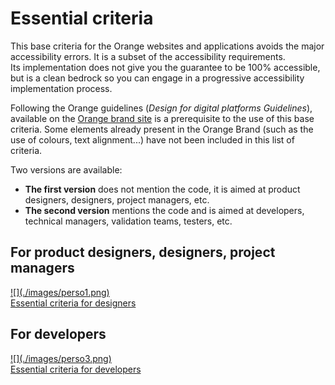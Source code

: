 # Essential criteria

<script>$(document).ready(function () {
    setBreadcrumb([{"label":"Essential criteria"}]);
    addSubMenu([
        {"label":"For designers","url":"fondamentaux-nontech.html"}, 
        {"label":"For developers","url":"fondamentaux-tech.html"}
    ]);    
});</script>

<span data-menuitem="fondamentaux"></span>
This base criteria for the Orange websites and applications avoids the major accessibility errors. It is a subset of the accessibility requirements.   
Its implementation does not give you the guarantee to be 100% accessible, but is a clean bedrock so you can engage in a progressive accessibility implementation process.

Following the Orange guidelines (<cite>Design for digital platforms Guidelines</cite>), available on the [Orange brand site](http://brand.orange.com/) is a prerequisite to the use of this base criteria. 
Some elements already present in the Orange Brand (such as the use of colours, text alignment...) have not been included in this list of criteria.

Two versions are available:
- **The first version** does not mention the code, it is aimed at product designers, designers, project managers, etc.
- **The second version** mentions the code and is aimed at developers, technical managers, validation teams, testers, etc.

<div class="perso col-xs-12 col-md-6 col-lg-4">
    <h2 class="sr-only">For product designers, designers, project managers</h2>          
    <a href="./fondamentaux-nontech.html" class="btn btn-info">
        ![](./images/perso1.png)
        <div>Essential criteria for designers</div>
    </a>
</div>
<div class="perso col-xs-12 col-md-6 col-lg-4">
    <h2 class="sr-only">For developers</h2>          
    <a href="./fondamentaux-tech.html" class="btn btn-info">
        ![](./images/perso3.png)
        <div>Essential criteria for developers</div>
    </a>
</div>            

<!--  This file is part of a11y-guidelines | Our vision of mobile & web accessibility guidelines and best practices, with valid/invalid examples.
 Copyright (C) 2016  Orange SA
 See the Creative Commons Legal Code Attribution-ShareAlike 3.0 Unported License for more details (LICENSE file). -->